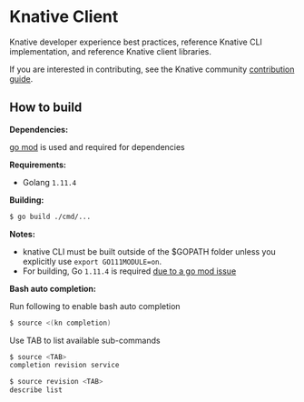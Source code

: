 # Knative Client

Knative developer experience best practices, reference Knative CLI
implementation, and reference Knative client libraries.

If you are interested in contributing, see the Knative community [contribution
guide](https://github.com/knative/docs/blob/master/community/CONTRIBUTING.md).


## How to build

**Dependencies:**

[go mod](https://github.com/golang/go/wiki/Modules#quick-start) is used and required for dependencies

**Requirements:**

  - Golang `1.11.4`

**Building:**

```sh
$ go build ./cmd/...
```

**Notes:**

- knative CLI must be built outside of the $GOPATH folder unless you explicitly use `export GO111MODULE=on`.
- For building, Go `1.11.4` is required [due to a go mod issue](https://github.com/golang/go/issues/27925)


**Bash auto completion:**

Run following to enable bash auto completion

```sh
$ source <(kn completion)
```

Use TAB to list available sub-commands

```sh
$ source <TAB>
completion revision service

$ source revision <TAB>
describe list
```
